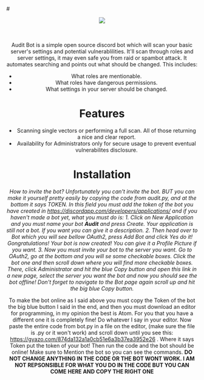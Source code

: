 #<div align="center">
  <img src="https://cdn.discordapp.com/attachments/572425265066672150/594188482025357322/Audit_Bot.png" align="center">
  <br>
 <br>
  <br>
  
Audit Bot is a simple open source discord bot which will scan your basic server's settings and potential vulnerablilities. It'll scan through roles and server settings, it may even safe you from raid or spambot attack. It automates searching and points out what should be changed. 
This includes:
  - What roles are mentionable.
  - What roles have dangerous permissions.
  - What settings in your server should be changed.

# Features

  - Scanning single vectors or performing a full scan. All of those returning a nice and clear report.
  - Availability for Administrators only for secure usage to prevent eventual vulnerabilites disclosure.
  
  # Installation
  *How to invite the bot? Unfortunately you can't invite the bot. BUT you can make it yourself pretty easily by copying the code from audit.py, and at the bottom it says TOKEN. In this field you must add the token of the bot you have created in https://discordapp.com/developers/applications/ and if you haven't made a bot yet, what you must do is: 1. Click on New Application and you must name your bot **Audit** and press Create. Your application is still not a bot. If you want you can give it a description. 2. Then head over to Bot which you will see bellow OAuth2, press Add Bot and click Yes do it! Gongratulations! Your bot is now created! You can give it a Profile Picture if you want. 3. Now you must invite your bot to the server you want. Go to OAuth2, go at the bottom and you will se some checkable boxes. Click the bot one and then scroll down where you will find more checkable boxes. There, click Administrator and hit the blue Copy button and open this link in a new page, select the server you want the bot and now you should see the bot offline! Don't forget to navigate to the Bot page again scroll up and hit the big blue Copy button.*
  
  To make the bot online as I said above you must copy the Token of the bot the big blue button I said in the end, and then you must download an editor for programming, in my opinion the best is Atom. For you that you have a different one it is completely fine! Do whatever I say in your editor. Now paste the entire code from bot.py in a file on the editor, (make sure the file is .py or it won't work) and scroll down until you see this: https://gyazo.com/874da132a1a0cb51e6a3b37ea3952e26 . Where it says Token put the token of your bot! Then run the code and the bot should be online! Make sure to Mention the bot so you can see the commands. **DO NOT CHANGE ANYTHING IN THE CODE OR THE BOT WONT WORK. I AM NOT REPSONSIBLE FOR WHAT YOU DO IN THE CODE BUT YOU CAN COME HERE AND COPY THE RIGHT ONE**
